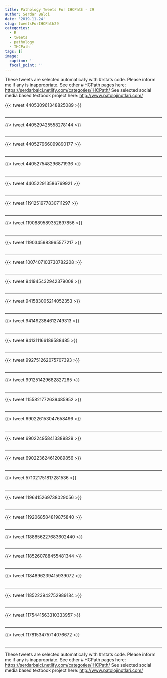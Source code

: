 ```yaml
---
title: Pathology Tweets For IHCPath - 29
author: Serdar Balci
date: '2019-11-24'
slug: tweetsForIHCPath29
categories:
  - R
  - tweets
  - pathology
  - IHCPath
tags: []
image:
  caption: ''
  focal_point: ''
---
```



These tweets are selected automatically with #rstats code. Please inform me if any is inappropriate.
See other #IHCPath pages here: https://serdarbalci.netlify.com/categories/IHCPath/ 
See selected social media based textbook project here: http://www.patolojinotlari.com/

{{< tweet 440530961348825089 >}}
<br>
<br>
<hr>
{{< tweet 440529425558278144 >}}
<br>
<br>
<hr>
{{< tweet 440527966099890177 >}}
<br>
<br>
<hr>
{{< tweet 440527548296871936 >}}
<br>
<br>
<hr>
{{< tweet 440522913586769921 >}}
<br>
<br>
<hr>
{{< tweet 1191251977830711297 >}}
<br>
<br>
<hr>
{{< tweet 1190889589352697856 >}}
<br>
<br>
<hr>
{{< tweet 1190345983965577217 >}}
<br>
<br>
<hr>
{{< tweet 1007407103730782208 >}}
<br>
<br>
<hr>
{{< tweet 941945432942379008 >}}
<br>
<br>
<hr>
{{< tweet 941583005214052353 >}}
<br>
<br>
<hr>
{{< tweet 941492384612749313 >}}
<br>
<br>
<hr>
{{< tweet 941311166189588485 >}}
<br>
<br>
<hr>
{{< tweet 992751262075707393 >}}
<br>
<br>
<hr>
{{< tweet 991251429682827265 >}}
<br>
<br>
<hr>
{{< tweet 1155821772639485952 >}}
<br>
<br>
<hr>
{{< tweet 690226153047658496 >}}
<br>
<br>
<hr>
{{< tweet 690224958413389829 >}}
<br>
<br>
<hr>
{{< tweet 690223624612089856 >}}
<br>
<br>
<hr>
{{< tweet 571021751817281536 >}}
<br>
<br>
<hr>
{{< tweet 1196415269738029056 >}}
<br>
<br>
<hr>
{{< tweet 1192068584819875840 >}}
<br>
<br>
<hr>
{{< tweet 1188856227683602440 >}}
<br>
<br>
<hr>
{{< tweet 1185260788455481344 >}}
<br>
<br>
<hr>
{{< tweet 1184896239415939072 >}}
<br>
<br>
<hr>
{{< tweet 1185223942752989184 >}}
<br>
<br>
<hr>
{{< tweet 1175441563310333957 >}}
<br>
<br>
<hr>
{{< tweet 1178153475714076672 >}}
<br>
<br>
<hr>


These tweets are selected automatically with #rstats code. Please inform me if any is inappropriate.
See other #IHCPath pages here: https://serdarbalci.netlify.com/categories/IHCPath/ 
See selected social media based textbook project here: http://www.patolojinotlari.com/
